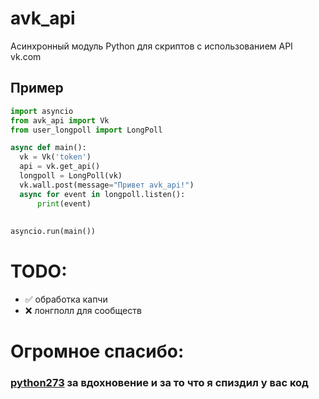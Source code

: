 # avk_api
Асинхронный модуль Python для скриптов c использованием API vk.com

## Пример
```python
import asyncio
from avk_api import Vk
from user_longpoll import LongPoll

async def main():
  vk = Vk('token')
  api = vk.get_api()
  longpoll = LongPoll(vk)
  vk.wall.post(message="Привет avk_api!")
  async for event in longpoll.listen():
      print(event)
      
  
asyncio.run(main())
```

# TODO:
 - ✅ обработка капчи
 - ❌ лонгполл для сообществ


# Огромное спасибо:
### [python273](https://github.com/python273) за вдохновение и за то что я спиздил у вас код
